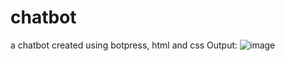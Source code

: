 # chatbot
a chatbot created using botpress, html and css
Output:
![image](https://github.com/hajeraali/chatbot/assets/116075869/ce7bf19c-7b6b-40a6-9474-838dde0b506b)
